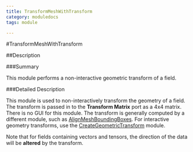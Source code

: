 ```yaml
---
title: TransformMeshWithTransform
category: moduledocs
tags: module

---
```


#TransformMeshWithTransform

##Description

###Summary

This module performs a non-interactive geometric transform of a field.

###Detailed Description

This module is used to non-interactively transform the geometry of a field. The transform is passed in to the **Transform Matrix** port as a 4x4 matrix. There is no GUI for this module. The transform is generally computed by a different module, such as [AlignMeshBoundingBoxes](alignmeshboundingbox.md). For interactive geometry transforms, use the [CreateGeometricTransform](creategeometrictransform.md) module.

Note that for fields containing vectors and tensors, the direction of the data will be **altered** by the transform.